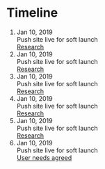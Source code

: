 # Timeline

<ol class="timeline">
		<li class="tl-node">
			<div class="tl-stamp">Jan 10, 2019</div>
			<div class="tl-content">Push site live for soft launch</div>
			<a href="https://scotentsd.github.io/sep" target="_blank">Research</a>
		</li>
        	<li class="tl-node">
			<div class="tl-stamp">Jan 10, 2019</div>
			<div class="tl-content">Push site live for soft launch</div>
			<a href="https://scotentsd.github.io/sep" target="_blank">Research</a>
		</li>
        	<li class="tl-node">
			<div class="tl-stamp">Jan 10, 2019</div>
			<div class="tl-content">Push site live for soft launch</div>
			<a href="https://scotentsd.github.io/sep" target="_blank">Research</a>
		</li>
        	<li class="tl-node">
			<div class="tl-stamp">Jan 10, 2019</div>
			<div class="tl-content">Push site live for soft launch</div>
			<a href="https://scotentsd.github.io/sep" target="_blank">Research</a>
		</li>
        	<li class="tl-node">
			<div class="tl-stamp">Jan 10, 2019</div>
			<div class="tl-content">Push site live for soft launch</div>
			<a href="https://scotentsd.github.io/sep" target="_blank">Research</a>
		</li>
        	<li class="tl-node">
			<div class="tl-stamp">Jan 10, 2019</div>
			<div class="tl-content">Push site live for soft launch</div>
			<a href="https://scotentsd.github.io/sep" target="_blank">User needs agreed</a>
		</li>
</ol>


